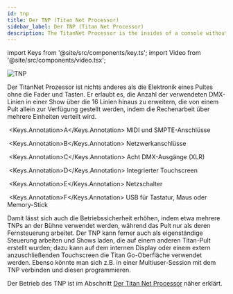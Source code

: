 ```yaml
---
id: tnp
title: Der TNP (Titan Net Processor)
sidebar_label: Der TNP (Titan Net Processor)
description: The TitanNet Processor is the insides of a console without the control surface.
---
```


import Keys from '@site/src/components/key.ts';
import Video from '@site/src/components/video.tsx';

![TNP](/docs/images/TNP.png)

Der TitanNet Prozessor ist nichts anderes als die Elektronik eines
Pultes ohne die Fader und Tasten. Er erlaubt es, die Anzahl der
verwendeten DMX-Linien in einer Show über die 16 Linien hinaus zu
erweitern, die von einem Pult allein zur Verfügung gestellt werden,
indem die Rechenarbeit über mehrere Einheiten verteilt wird.

&nbsp;<Keys.Annotation>A</Keys.Annotation> MIDI und SMPTE-Anschlüsse

&nbsp;<Keys.Annotation>B</Keys.Annotation> Netzwerkanschlüsse

&nbsp;<Keys.Annotation>C</Keys.Annotation> Acht DMX-Ausgänge (XLR)

&nbsp;<Keys.Annotation>D</Keys.Annotation> Integrierter Touchscreen

&nbsp;<Keys.Annotation>E</Keys.Annotation> Netzschalter

&nbsp;<Keys.Annotation>F</Keys.Annotation> USB für Tastatur, Maus oder Memory-Stick

Damit lässt sich auch die Betriebssicherheit erhöhen, indem etwa mehrere
TNPs an der Bühne verwendet werden, während das Pult nur als deren
Fernsteuerung arbeitet. Der TNP kann ferner auch als eigenständige
Steuerung arbeiten und Shows laden, die auf einem anderen Titan-Pult
erstellt wurden; dazu kann auf dem internen Display oder einem extern
anzuschließenden Touchscreen die Titan Go-Oberfläche verwendet werden.
Ebenso könnte man sich z.B. in einer Multiuser-Session mit dem TNP
verbinden und diesen programmieren.

Der Betrieb des TNP ist im Abschnitt [Der Titan Net Processor](../titan-net.md) näher erklärt.